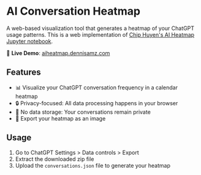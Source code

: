 # AI Conversation Heatmap

A web-based visualization tool that generates a heatmap of your ChatGPT usage patterns. This is a web implementation of [Chip Huyen's AI Heatmap Jupyter notebook](https://github.com/chiphuyen/aie-book/blob/main/scripts/ai-heatmap.ipynb).

🔗 **Live Demo**: [aiheatmap.dennisamz.com](https://aiheatmap.dennisamz.com)

## Features

-   📊 Visualize your ChatGPT conversation frequency in a calendar heatmap
-   🔒 Privacy-focused: All data processing happens in your browser
-   💾 No data storage: Your conversations remain private
-   📸 Export your heatmap as an image

## Usage

1. Go to ChatGPT Settings > Data controls > Export
2. Extract the downloaded zip file
3. Upload the `conversations.json` file to generate your heatmap

